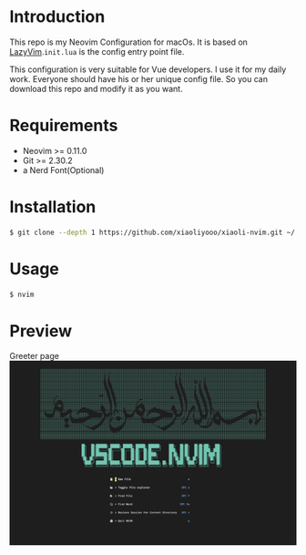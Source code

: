 # Introduction

This repo is my Neovim Configuration for macOs. It is based on [LazyVim](https://github.com/LazyVim/LazyVim).`init.lua` is the config entry point file.

This configuration is very suitable for Vue developers. I use it for my daily work.
Everyone should have his or her unique config file. So you can download this repo and modify it as you want.

# Requirements

- Neovim >= 0.11.0
- Git >= 2.30.2
- a Nerd Font(Optional)

# Installation

```bash
$ git clone --depth 1 https://github.com/xiaoliyooo/xiaoli-nvim.git ~/.config/nvim
```

# Usage

```bash
$ nvim
```

# Preview

Greeter page
![image](./images/alpha.png)

